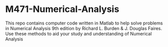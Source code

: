 # M471-Numerical-Analysis

This repo contains computer code written in Matlab to help solve problems in Numerical Analysis 9th edition by Richard L. Burden & J. Douglas Faires.
Use these methods to aid your study and understanding of Numerical Analysis